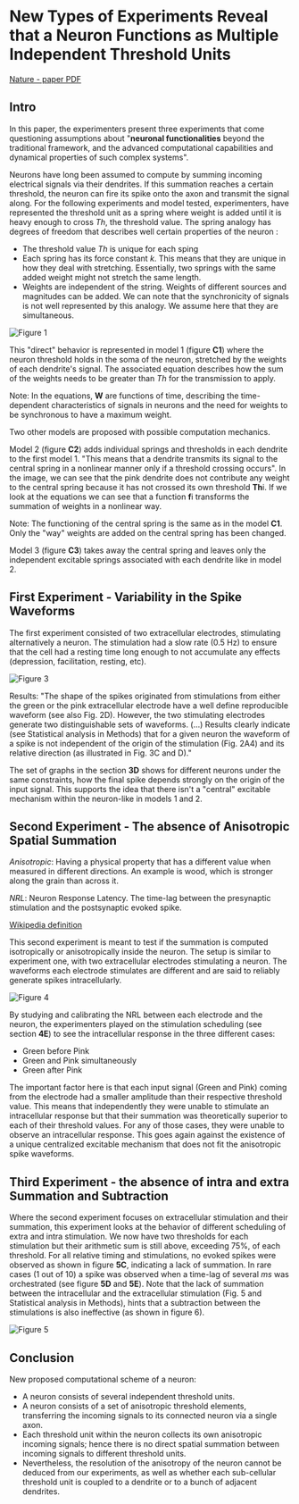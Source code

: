 # New Types of Experiments Reveal that a Neuron Functions as Multiple Independent Threshold Units

[Nature - paper PDF](https://www.nature.com/articles/s41598-017-18363-1)

## Intro 

In this paper, the experimenters present three experiments that come questioning assumptions about "**neuronal functionalities** beyond the traditional framework, and the advanced computational capabilities and dynamical properties of such complex systems".

Neurons have long been assumed to compute by summing incoming electrical signals via their dendrites. If this summation reaches a certain threshold, the neuron can fire its spike onto the axon and transmit the signal along.
For the following experiments and model tested, experimenters, have represented the threshold unit as a spring where weight is added until it is heavy enough to cross *Th*, the threshold value. The spring analogy has degrees of freedom that describes well certain properties of the neuron :

- The threshold value *Th* is unique for each sping
- Each spring has its force constant *k*. This means that they are unique in how they deal with stretching. Essentially, two springs with the same added weight might not stretch the same length.
- Weights are independent of the string. Weights of different sources and magnitudes can be added. We can note that the synchronicity of signals is not well represented by this analogy. We assume here that they are simultaneous.

![Figure 1](/api/articles/images/neuron_functions_as_multiple_independent_threshold_units/figure1.png)

This "direct" behavior is represented in model 1 (figure **C1**) where the neuron threshold holds in the soma of the neuron, stretched by the weights of each dendrite's signal. The associated equation describes how the sum of the weights needs to be greater than *Th* for the transmission to apply.

Note: In the equations, **W** are functions of time, describing the time-dependent characteristics of signals in neurons and the need for weights to be synchronous to have a maximum weight.

Two other models are proposed with possible computation mechanics.

Model 2 (figure **C2**) adds individual springs and thresholds in each dendrite to the first model 1. "This means that a dendrite transmits its signal to the central spring in a nonlinear manner only if a threshold crossing occurs". In the image, we can see that the pink dendrite does not contribute any weight to the central spring because it has not crossed its own threshold **Th**i.
If we look at the equations we can see that a function **f**i transforms the summation of weights in a nonlinear way. 

Note: The functioning of the central spring is the same as in the model **C1**. Only the "way" weights are added on the central spring has been changed. 

Model 3 (figure **C3**) takes away the central spring and leaves only the independent excitable springs associated with each dendrite like in model 2. 

## First Experiment - Variability in the Spike Waveforms

The first experiment consisted of two extracellular electrodes, stimulating alternatively a neuron. The stimulation had a slow rate (0.5 Hz) to ensure that the cell had a resting time long enough to not accumulate any effects (depression, facilitation, resting, etc).

![Figure 3](/api/articles/images/neuron_functions_as_multiple_independent_threshold_units/figure3.png)

Results:
"The shape of the spikes originated from stimulations from either the 
green or the pink extracellular electrode have a well define reproducible waveform (see also Fig. 2D). However, the two stimulating electrodes generate two distinguishable sets of waveforms. (...) Results clearly indicate (see Statistical analysis in Methods) that for a given neuron the waveform of a spike is not independent of the origin of the stimulation (Fig. 2A4) and its relative direction (as illustrated in Fig. 3C and D)."

The set of graphs in the section **3D** shows for different neurons under the same constraints, how the final spike depends strongly on the origin of the input signal. This supports the idea that there isn't a "central" excitable mechanism within the neuron-like in models 1 and 2. 

## Second Experiment - The absence of Anisotropic Spatial Summation

*Anisotropic*: Having a physical property that has a different value when measured in different directions. An example is wood, which is stronger along the grain than across it.

*NRL*: Neuron Response Latency. The time-lag between the presynaptic stimulation and the postsynaptic evoked spike.

[Wikipedia definition](https://en.wikipedia.org/wiki/Anisotropy)

This second experiment is meant to test if the summation is computed isotropically or anisotropically inside the neuron. The setup is similar to experiment one, with two extracellular electrodes stimulating a neuron. The waveforms each electrode stimulates are different and are said to reliably generate spikes intracellularly.

![Figure 4](/api/articles/images/neuron_functions_as_multiple_independent_threshold_units/figure4.png)

By studying and calibrating the NRL between each electrode and the neuron, the experimenters played on the stimulation scheduling (see section **4E**) to see the intracellular response in the three different cases:

- Green before Pink
- Green and Pink simultaneously
- Green after Pink

The important factor here is that each input signal (Green and Pink) coming from the electrode had a smaller amplitude than their respective threshold value. This means that independently they were unable to stimulate an intracellular response but that their summation was theoretically superior to each of their threshold values.
For any of those cases, they were unable to observe an intracellular response. This goes again against the existence of a unique centralized excitable mechanism that does not fit the anisotropic spike waveforms.

## Third Experiment - the absence of intra and extra Summation and Subtraction

Where the second experiment focuses on extracellular stimulation and their summation, this experiment looks at the behavior of different scheduling of extra and intra stimulation. We now have two thresholds for each stimulation but their arithmetic sum is still above, exceeding 75%, of each threshold.
For all relative timing and stimulations, no evoked spikes were observed as shown in figure **5C**, indicating a lack of summation. In rare cases (1 out of 10) a spike was observed when a time-lag of several *ms* was orchestrated (see figure **5D** and **5E**). Note that the lack of summation between the intracellular and the extracellular stimulation (Fig. 5 and Statistical analysis in Methods), hints that a subtraction between the stimulations is also ineffective (as shown in figure 6). 

![Figure 5](/api/articles/images/neuron_functions_as_multiple_independent_threshold_units/figure5.png)

## Conclusion

New proposed computational scheme of a neuron: 

- A neuron consists of several independent threshold units.
- A neuron consists of a set of anisotropic threshold elements, transferring the incoming signals to its connected neuron via a single axon.
- Each threshold unit within the neuron collects its own anisotropic incoming signals; hence there is no direct spatial summation between incoming signals to different threshold units.
- Nevertheless, the resolution of the anisotropy of the neuron cannot be deduced from our experiments, as well as whether each sub-cellular threshold unit is coupled to a dendrite or to a bunch of adjacent dendrites.
